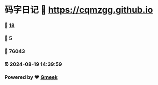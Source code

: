 # 码字日记 :link: https://cqmzgg.github.io 
### :page_facing_up: [18](https://cqmzgg.github.io/tag.html) 
### :speech_balloon: 5 
### :hibiscus: 76043 
### :alarm_clock: 2024-08-19 14:39:59 
### Powered by :heart: [Gmeek](https://github.com/Meekdai/Gmeek)
